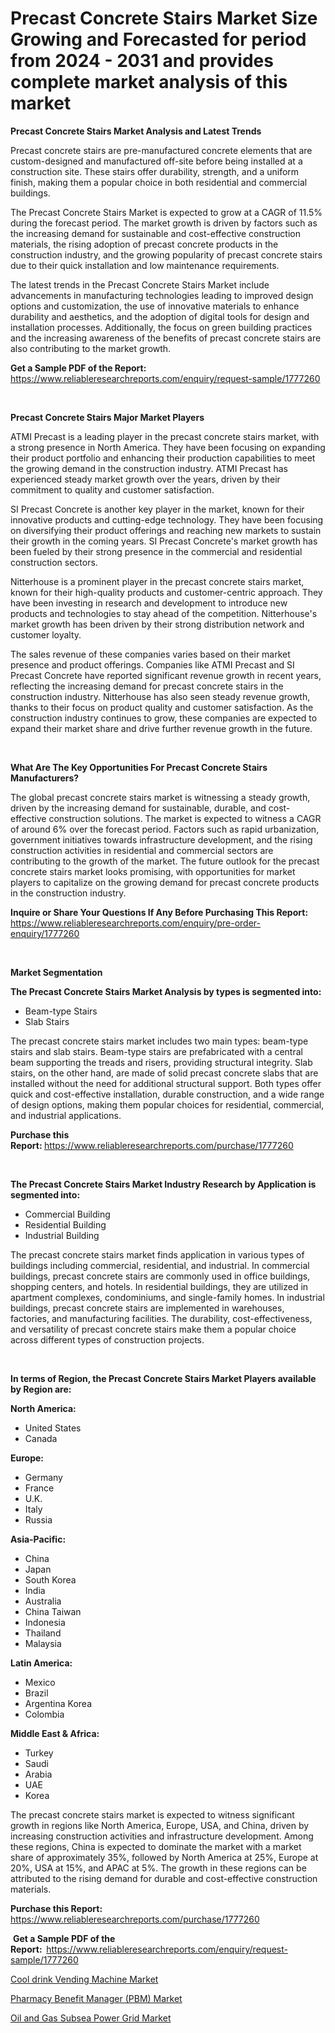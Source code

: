 <p><h1>Precast Concrete Stairs Market Size Growing and Forecasted for period from 2024 - 2031 and provides complete market analysis of this market</h1></p><p><strong>Precast Concrete Stairs Market Analysis and Latest Trends</strong></p>
<p><p>Precast concrete stairs are pre-manufactured concrete elements that are custom-designed and manufactured off-site before being installed at a construction site. These stairs offer durability, strength, and a uniform finish, making them a popular choice in both residential and commercial buildings.</p><p>The Precast Concrete Stairs Market is expected to grow at a CAGR of 11.5% during the forecast period. The market growth is driven by factors such as the increasing demand for sustainable and cost-effective construction materials, the rising adoption of precast concrete products in the construction industry, and the growing popularity of precast concrete stairs due to their quick installation and low maintenance requirements. </p><p>The latest trends in the Precast Concrete Stairs Market include advancements in manufacturing technologies leading to improved design options and customization, the use of innovative materials to enhance durability and aesthetics, and the adoption of digital tools for design and installation processes. Additionally, the focus on green building practices and the increasing awareness of the benefits of precast concrete stairs are also contributing to the market growth.</p></p>
<p><strong>Get a Sample PDF of the Report:&nbsp;</strong> <a href="https://www.reliableresearchreports.com/enquiry/request-sample/1777260">https://www.reliableresearchreports.com/enquiry/request-sample/1777260</a></p>
<p>&nbsp;</p>
<p><strong>Precast Concrete Stairs Major Market Players</strong></p>
<p><p>ATMI Precast is a leading player in the precast concrete stairs market, with a strong presence in North America. They have been focusing on expanding their product portfolio and enhancing their production capabilities to meet the growing demand in the construction industry. ATMI Precast has experienced steady market growth over the years, driven by their commitment to quality and customer satisfaction.</p><p>SI Precast Concrete is another key player in the market, known for their innovative products and cutting-edge technology. They have been focusing on diversifying their product offerings and reaching new markets to sustain their growth in the coming years. SI Precast Concrete's market growth has been fueled by their strong presence in the commercial and residential construction sectors.</p><p>Nitterhouse is a prominent player in the precast concrete stairs market, known for their high-quality products and customer-centric approach. They have been investing in research and development to introduce new products and technologies to stay ahead of the competition. Nitterhouse's market growth has been driven by their strong distribution network and customer loyalty.</p><p>The sales revenue of these companies varies based on their market presence and product offerings. Companies like ATMI Precast and SI Precast Concrete have reported significant revenue growth in recent years, reflecting the increasing demand for precast concrete stairs in the construction industry. Nitterhouse has also seen steady revenue growth, thanks to their focus on product quality and customer satisfaction. As the construction industry continues to grow, these companies are expected to expand their market share and drive further revenue growth in the future.</p></p>
<p>&nbsp;</p>
<p><strong>What Are The Key Opportunities For Precast Concrete Stairs Manufacturers?</strong></p>
<p><p>The global precast concrete stairs market is witnessing a steady growth, driven by the increasing demand for sustainable, durable, and cost-effective construction solutions. The market is expected to witness a CAGR of around 6% over the forecast period. Factors such as rapid urbanization, government initiatives towards infrastructure development, and the rising construction activities in residential and commercial sectors are contributing to the growth of the market. The future outlook for the precast concrete stairs market looks promising, with opportunities for market players to capitalize on the growing demand for precast concrete products in the construction industry.</p></p>
<p><strong>Inquire or Share Your Questions If Any Before Purchasing This Report:</strong> <a href="https://www.reliableresearchreports.com/enquiry/pre-order-enquiry/1777260">https://www.reliableresearchreports.com/enquiry/pre-order-enquiry/1777260</a></p>
<p>&nbsp;</p>
<p><strong>Market Segmentation</strong></p>
<p><strong>The Precast Concrete Stairs Market Analysis by types is segmented into:</strong></p>
<p><ul><li>Beam-type Stairs</li><li>Slab Stairs</li></ul></p>
<p><p>The precast concrete stairs market includes two main types: beam-type stairs and slab stairs. Beam-type stairs are prefabricated with a central beam supporting the treads and risers, providing structural integrity. Slab stairs, on the other hand, are made of solid precast concrete slabs that are installed without the need for additional structural support. Both types offer quick and cost-effective installation, durable construction, and a wide range of design options, making them popular choices for residential, commercial, and industrial applications.</p></p>
<p><strong>Purchase this Report:&nbsp;</strong><a href="https://www.reliableresearchreports.com/purchase/1777260">https://www.reliableresearchreports.com/purchase/1777260</a></p>
<p>&nbsp;</p>
<p><strong>The Precast Concrete Stairs Market Industry Research by Application is segmented into:</strong></p>
<p><ul><li>Commercial Building</li><li>Residential Building</li><li>Industrial Building</li></ul></p>
<p><p>The precast concrete stairs market finds application in various types of buildings including commercial, residential, and industrial. In commercial buildings, precast concrete stairs are commonly used in office buildings, shopping centers, and hotels. In residential buildings, they are utilized in apartment complexes, condominiums, and single-family homes. In industrial buildings, precast concrete stairs are implemented in warehouses, factories, and manufacturing facilities. The durability, cost-effectiveness, and versatility of precast concrete stairs make them a popular choice across different types of construction projects.</p></p>
<p>&nbsp;</p>
<p><strong>In terms of Region, the Precast Concrete Stairs Market Players available by Region are:</strong></p>
<p>
    <p> <strong> North America: </strong>
        <ul>
            <li>United States</li>
            <li>Canada</li>
        </ul>
        </p> 
    <p> <strong> Europe: </strong>
        <ul>
            <li>Germany</li>
            <li>France</li>
            <li>U.K.</li>
            <li>Italy</li>
            <li>Russia</li>
        </ul>
        </p> 
    <p> <strong> Asia-Pacific: </strong>
        <ul>
            <li>China</li>
            <li>Japan</li>
            <li>South Korea</li>
            <li>India</li>
            <li>Australia</li>
            <li>China Taiwan</li>
            <li>Indonesia</li>
            <li>Thailand</li>
            <li>Malaysia</li>
        </ul>
        </p> 
    <p> <strong> Latin America: </strong>
        <ul>
            <li>Mexico</li>
            <li>Brazil</li>
            <li>Argentina Korea</li>
            <li>Colombia</li>
        </ul>
        </p> 
    <p> <strong> Middle East & Africa: </strong>
        <ul>
            <li>Turkey</li>
            <li>Saudi</li>
            <li>Arabia</li>
            <li>UAE</li>
            <li>Korea</li>
        </ul>
    </p>
    </p>
<p><p>The precast concrete stairs market is expected to witness significant growth in regions like North America, Europe, USA, and China, driven by increasing construction activities and infrastructure development. Among these regions, China is expected to dominate the market with a market share of approximately 35%, followed by North America at 25%, Europe at 20%, USA at 15%, and APAC at 5%. The growth in these regions can be attributed to the rising demand for durable and cost-effective construction materials.</p></p>
<p><strong>Purchase this Report: </strong><a href="https://www.reliableresearchreports.com/purchase/1777260">https://www.reliableresearchreports.com/purchase/1777260</a></p>
<p>&nbsp;<strong>Get a Sample PDF of the Report:&nbsp;&nbsp;</strong><a href="https://www.reliableresearchreports.com/enquiry/request-sample/1777260">https://www.reliableresearchreports.com/enquiry/request-sample/1777260</a></p>
<p><strong></strong></p>
<p><p><a href="https://view.publitas.com/reportprime-1/cool-drink-vending-machine-market-research-report-reveals-the-latest-trends-and-opportunities-of-this-market-for-period-from-2023-2030/">Cool drink Vending Machine Market</a></p><p><a href="https://view.publitas.com/reportprime-1/pharmacy-benefit-manager-pbm-market-growth-market-trends-covid-19-impact-and-forecasts-for-period-from-2023-2030/">Pharmacy Benefit Manager (PBM) Market</a></p><p><a href="https://view.publitas.com/reportprime-1/oil-and-gas-subsea-power-grid-market-research-report-unlocks-analysis-on-the-market-financial-status-market-size-and-market-revenue-upto-2030/">Oil and Gas Subsea Power Grid Market</a></p></p>